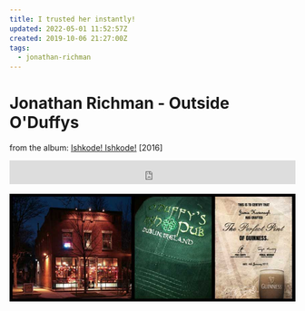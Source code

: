 ```yaml
---
title: I trusted her instantly!
updated: 2022-05-01 11:52:57Z
created: 2019-10-06 21:27:00Z
tags:
  - jonathan-richman
---
```


# Jonathan Richman - Outside O'Duffys

from the album: <a href="https://jonathanrichman.bandcamp.com/album/ishkode-ishkode">Ishkode! Ishkode!</a> [2016]

<iframe style="border: 0; width: 100%; height: 42px;" src="https://bandcamp.com/EmbeddedPlayer/album=2895409390/size=small/bgcol=333333/linkcol=0f91ff/artwork=none/track=1410193306/transparent=true/" seamless><a href="http://jonathanrichman.bandcamp.com/album/ishkode-ishkode">Ishkode! Ishkode! by Jonathan Richman</a></iframe>

![outside-oduffys.jpg](../_resources/outside-oduffys.jpg)
